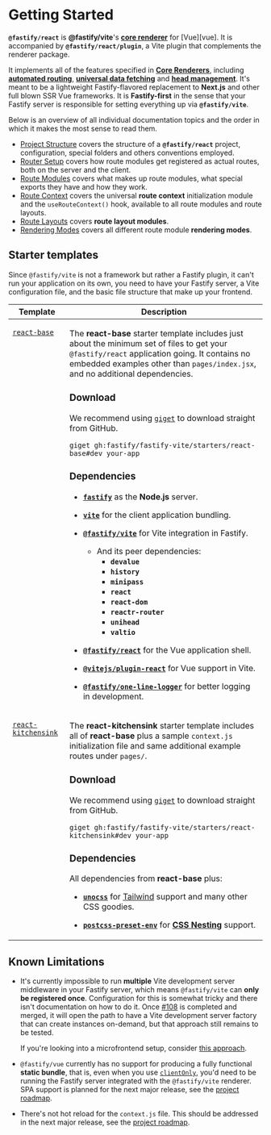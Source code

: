 <!--@include: ../guide/parts/links.md-->

# Getting Started

**`@fastify/react`** is **@fastify/vite**'s [**core renderer**](/guide/core-renderers) for [Vue][vue]. It is accompanied by **`@fastify/react/plugin`**, a Vite plugin that complements the renderer package.

It implements all of the features specified in [**Core Renderers**](/guide/core-renderers), including [**automated routing**](/vue/router-setup), [**universal data fetching**](/vue/route-modules#data-fetching) and [**head management**](/vue/route-modules#page-metadata). It's meant to be a lightweight Fastify-flavored replacement to **Next.js** and other full blown SSR Vue frameworks. It is **Fastify-first** in the sense that your Fastify server is responsible for setting everything up via **`@fastify/vite`**.

Below is an overview of all individual documentation topics and the order in which it makes the most sense to read them.

- [Project Structure](/vue/project-structure) covers the structure of a **`@fastify/react`** project, configuration, special folders and others conventions employed.
- [Router Setup](/vue/router-setup) covers how route modules get registered as actual routes, both on the server and the client.
- [Route Modules](/vue/route-modules) covers what makes up route modules, what special exports they have and how they work. 
- [Route Context](/vue/route-context) covers the universal **route context** initialization module and the `useRouteContext()` hook, available to all route modules and route layouts.
- [Route Layouts](/vue/route-layouts) covers **route layout modules**.
- [Rendering Modes](/vue/rendering-modes) covers all different route module **rendering modes**.

## Starter templates

Since `@fastify/vite` is not a framework but rather a Fastify plugin, it can't run your application on its own, you need to have your Fastify server, a Vite configuration file, and the basic file structure that make up your frontend.

<table>
<thead>
<tr>
<th>Template</th>
<th>Description</th>
</tr>
</thead>
<tbody>
<tr>
<td valign=top>

<a href="https://github.com/fastify/fastify-vite/tree/dev/starters/react-base" target="_blank" rel="noreferrer"><code style="white-space: nowrap;">react-base</code></a>


</td>
<td>

The **react-base** starter template includes just about the minimum set of files to get your `@fastify/react` application going. It contains no embedded examples other than `pages/index.jsx`, and no additional dependencies.

### Download

We recommend using [`giget`](https://github.com/unjs/giget) to download straight from GitHub.

```
giget gh:fastify/fastify-vite/starters/react-base#dev your-app
```

### Dependencies

- [**`fastify`**](https://github.com/fastify/fastify) as the **Node.js** server.

- [**`vite`**](https://vitejs.dev/) for the client application bundling.

- [**`@fastify/vite`**](https://github.com/fastify/fastify-vite) for Vite integration in Fastify.
  - And its peer dependencies:
    - **`devalue`**
    - **`history`**
    - **`minipass`**
    - **`react`**
    - **`react-dom`**
    - **`reactr-router`**
    - **`unihead`**
    - **`valtio`**

- [**`@fastify/react`**](https://github.com/fastify/fastify-vite/tree/dev/packages/fastify-vue) for the Vue application shell.

- [**`@vitejs/plugin-react`**](https://github.com/vitejs/vite-plugin-react) for Vue support in Vite.

- [**`@fastify/one-line-logger`**](https://github.com/fastify/one-line-logger) for better logging in development.

</td>
</tr>
<tr>
<td valign=top>

<a href="https://github.com/fastify/fastify-vite/tree/dev/starters/react-kitchensink" target="_blank" rel="noreferrer"><code>react-kitchensink</code></a>

</td>
<td>

The **react-kitchensink** starter template includes all of **react-base** plus a sample `context.js` initialization file and same additional example routes under `pages/`.


### Download

We recommend using [`giget`](https://github.com/unjs/giget) to download straight from GitHub.

```
giget gh:fastify/fastify-vite/starters/react-kitchensink#dev your-app
```

### Dependencies

All dependencies from **react-base** plus:

- [**`unocss`**](https://github.com/unocss/unocss) for [Tailwind](https://unocss.dev/presets/wind) support and many other CSS goodies.

- [**`postcss-preset-env`**](https://www.npmjs.com/package/postcss-preset-env) for [**CSS Nesting**](https://www.w3.org/TR/css-nesting-1/) support.

</td>
</tr>
</tbody>
</table>

## Known Limitations

- It's currently impossible to run **multiple** Vite development server middleware in your Fastify server, which means `@fastify/vite` can **only be registered once**. Configuration for this is somewhat tricky and there isn't documentation on how to do it. Once [#108](https://github.com/fastify/fastify-vite/pull/108) is completed and merged, it will open the path to have a Vite development server factory that can create instances on-demand, but that approach still remains to be tested.

  If you're looking into a microfrontend setup, consider [this approach](https://dev.to/getjv/react-micro-frontends-with-vite-5442).

- `@fastify/vue` currently has no support for producing a fully functional **static bundle**, that is, even when you use [`clientOnly`](/vue/rendering-modes#client-only), you'd need to be running the Fastify server integrated with the `@fastify/vite` renderer. SPA support is planned for the next major release, see the [project roadmap](/roadmap).

- There's not hot reload for the `context.js` file. This should be addressed in the next major release, see the [project roadmap](/roadmap).
